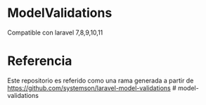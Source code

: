 # ModelValidations
Compatible con laravel 7,8,9,10,11

# Referencia
Este repositorio es referido como una rama generada a partir de https://github.com/systemson/laravel-model-validations
#   m o d e l - v a l i d a t i o n s  
 